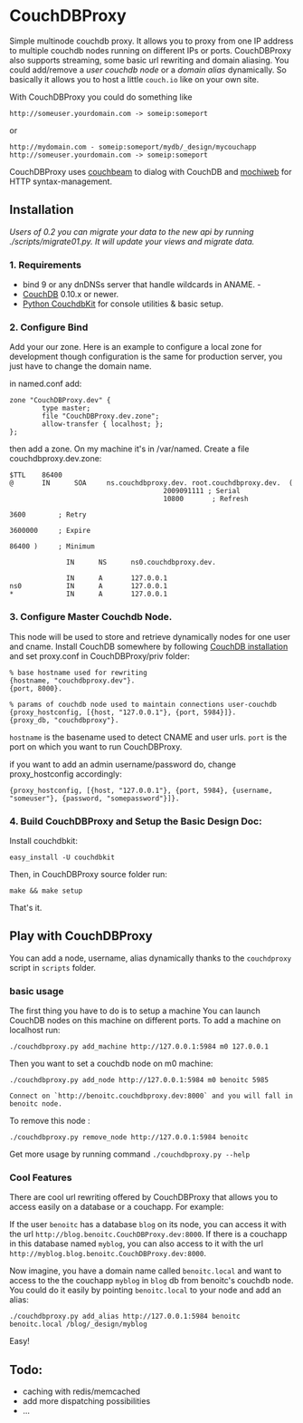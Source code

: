 # CouchDBProxy

Simple multinode couchdb proxy. It allows you to proxy from one IP address to
multiple couchdb nodes running on different IPs or ports. CouchDBProxy also
supports streaming, some basic url rewriting and domain aliasing. You could
add/remove a *user couchdb node* or a *domain alias* dynamically. So basically
it allows you to host a little `couch.io` like on your own site.

With CouchDBProxy you could do something like

    http://someuser.yourdomain.com -> someip:someport
    
or 

    http://mydomain.com - someip:someport/mydb/_design/mycouchapp
    http://someuser.yourdomain.com -> someip:someport

CouchDBProxy uses [couchbeam](http://bitbucket.org/benoitc/couchbeam/) to dialog
with CouchDB and [mochiweb](http://code.google.com/p/mochiweb/) for HTTP
syntax-management.


## Installation

*Users of 0.2 you can migrate your data to the new api by running
./scripts/migrate01.py. It will update your views and migrate data.*

### 1. Requirements

  - bind 9 or any dnDNSs server that handle wildcards in ANAME. -
  - [CouchDB](http://couchdb.apache.org) 0.10.x or newer.
  - [Python CouchdbKit](http://bitbucket.org/benoitc/couchdbkit/) for console utilities & basic setup.


### 2. Configure Bind

Add your our zone. Here is an example to configure a local zone for development
though configuration is the same for production server, you just have to change
the domain name.

in named.conf add:

    zone "CouchDBProxy.dev" {
            type master;
            file "CouchDBProxy.dev.zone";
            allow-transfer { localhost; };
    };


then add a zone. On my machine it's in /var/named. Create a file
couchdbproxy.dev.zone:

    $TTL    86400
    @       IN      SOA     ns.couchdbproxy.dev. root.couchdbproxy.dev.  (
                                          2009091111 ; Serial
                                          10800       ; Refresh
                                                                              3600        ; Retry
                                                                              3600000     ; Expire
                                                                              86400 )     ; Minimum

                  IN      NS      ns0.couchdbproxy.dev.

                  IN      A       127.0.0.1
    ns0           IN      A       127.0.0.1
    *             IN      A       127.0.0.1

### 3. Configure Master Couchdb Node.

This node will be used to store and retrieve dynamically nodes for one user and
cname. Install CouchDB somewhere by following [CouchDB installation](http://wiki.apache.org/couchdb/Installation) and set proxy.conf in
CouchDBProxy/priv folder:

    % base hostname used for rewriting
    {hostname, "couchdbproxy.dev"}.
    {port, 8000}.

    % params of couchdb node used to maintain connections user-couchdb
    {proxy_hostconfig, [{host, "127.0.0.1"}, {port, 5984}]}.
    {proxy_db, "couchdbproxy"}.
    
`hostname` is the basename used to detect CNAME and user urls. `port` is the port on which you want to run CouchDBProxy.
    
if you want to add an admin username/password do, change proxy_hostconfig accordingly:

    {proxy_hostconfig, [{host, "127.0.0.1"}, {port, 5984}, {username, "someuser"}, {password, "somepassword"}]}.
    
    
### 4. Build CouchDBProxy and Setup the Basic Design Doc:

Install couchdbkit:

    easy_install -U couchdbkit

Then, in CouchDBProxy source folder run:

    make && make setup

That's it.


## Play with CouchDBProxy

You can add a node, username, alias dynamically thanks to the `couchdproxy`
script in `scripts` folder.


### basic usage 

The first thing you have to do is to setup a machine You can launch CouchDB
nodes on this machine on different ports. To add a machine on localhost run:

    ./couchdbproxy.py add_machine http://127.0.0.1:5984 m0 127.0.0.1
    
Then you want to set a couchdb node on m0 machine:

    ./couchdbproxy.py add_node http://127.0.0.1:5984 m0 benoitc 5985
    
    Connect on `http://benoitc.couchdbproxy.dev:8000` and you will fall in
    benoitc node.

To remove this node :

    ./couchdbproxy.py remove_node http://127.0.0.1:5984 benoitc
    
Get more usage by running command `./couchdbproxy.py --help`

### Cool Features

There are cool url rewriting offered by CouchDBProxy that allows you to access
easily on a database or a couchapp. For example:

If the user `benoitc` has a database `blog` on its node, you can access it with
the url `http://blog.benoitc.CouchDBProxy.dev:8000`. If there is a couchapp in
this database named `myblog`, you can also access to it with the url
`http://myblog.blog.benoitc.CouchDBProxy.dev:8000`.

Now imagine, you have a domain name called `benoitc.local` and want to access to
the the couchapp `myblog` in `blog` db from benoitc's couchdb node. You could do
it easily by pointing `benoitc.local` to your node and add an alias:

    ./couchdbproxy.py add_alias http://127.0.0.1:5984 benoitc benoitc.local /blog/_design/myblog
    
Easy!

## Todo:

- caching with redis/memcached
- add more dispatching possibilities
- ...

